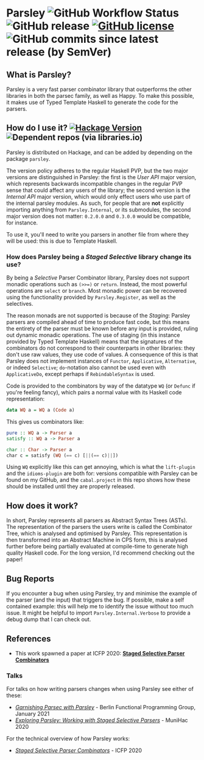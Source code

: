 # Parsley ![GitHub Workflow Status](https://img.shields.io/github/workflow/status/j-mie6/ParsleyHaskell/CI) ![GitHub release](https://img.shields.io/github/v/release/j-mie6/ParsleyHaskell) [![GitHub license](https://img.shields.io/github/license/j-mie6/ParsleyHaskell.svg)](https://github.com/j-mie6/ParsleyHakell/blob/master/LICENSE) ![GitHub commits since latest release (by SemVer)](https://img.shields.io/github/commits-since/j-mie6/ParsleyHaskell/latest)

## What is Parsley?
Parsley is a very fast parser combinator library that outperforms the other libraries in both the
parsec family, as well as Happy. To make this possible, it makes use of Typed Template Haskell
to generate the code for the parsers.

## How do I use it? [![Hackage Version](https://img.shields.io/hackage/v/parsley)](https://hackage.haskell.org/package/parsley) ![Dependent repos (via libraries.io)](https://img.shields.io/librariesio/dependent-repos/hackage/parsley)
Parsley is distributed on Hackage, and can be added by depending on the package `parsley`.

The version policy adheres to the regular Haskell PVP, but the two major versions are distinguished
in Parsley: the first is the _User API_ major version, which represents backwards incompatible changes
in the regular PVP sense that could affect any users of the library; the second version is the
_Internal API_ major version, which would only effect users who use part of the internal parsley
modules. As such, for people that are **not** explicitly importing anything from `Parsley.Internal`, or
its submodules, the second major version does not matter: `0.2.0.0` and `0.3.0.0` would be compatible,
for instance.

To use it, you'll need to write you parsers in another file from where they will be used: this is
due to Template Haskell.

### How does Parsley being a _Staged Selective_ library change its use?
By being a _Selective_ Parser Combinator library, Parsley does not support monadic operations such
as `(>>=)` or `return`. Instead, the most powerful operations are `select` or `branch`. Most monadic
power can be recovered using the functionality provided by `Parsley.Register`, as well as the
selectives.

The reason monads are not supported is because of the _Staging_: Parsley parsers are compiled ahead
of time to produce fast code, but this means the entirety of the parser must be known before any
input is provided, ruling out dynamic monadic operations. The use of staging (in this instance provided
by Typed Template Haskell) means that the signatures of the combinators do not correspond to their
counterparts in other libraries: they don't use raw values, they use code of values. A consequence
of this is that Parsley does not implement instances of `Functor`, `Applicative`, `Alternative`,
or indeed `Selective`; `do`-notation also cannot be used even with `ApplicativeDo`, except perhaps
if `RebindableSyntax` is used.

Code is provided to the combinators by way of the datatype `WQ` (or `Defunc` if you're feeling fancy),
which pairs a normal value with its Haskell code representation:

```hs
data WQ a = WQ a (Code a)
```

This gives us combinators like:

```hs
pure :: WQ a -> Parser a
satisfy :: WQ a -> Parser a

char :: Char -> Parser a
char c = satisfy (WQ (== c) [||(== c)||])
```

Using `WQ` explicitly like this can get annoying, which is what the `lift-plugin` and the
`idioms-plugin` are both for: versions compatible with Parsley can be found on my GitHub, and the
`cabal.project` in this repo shows how these should be installed until they are properly released.

## How does it work?
In short, Parsley represents all parsers as Abstract Syntax Trees (ASTs). The representation of the
parsers the users write is called the Combinator Tree, which is analysed and optimised by Parsley.
This representation is then transformed into an Abstract Machine in CPS form, this is analysed further
before being partially evaluated at compile-time to generate high quality Haskell code. For the long
version, I'd recommend checking out the paper!

## Bug Reports
If you encounter a bug when using Parsley, try and minimise the example of the parser (and the input)
that triggers the bug. If possible, make a self contained example: this will help me to identify the
issue without too much issue. It might be helpful to import `Parsley.Internal.Verbose` to provide a
debug dump that I can check out.

## References
* This work spawned a paper at ICFP 2020: [**Staged Selective Parser Combinators**](https://dl.acm.org/doi/10.1145/3409002)

### Talks
For talks on how writing parsers changes when using Parsley see either of these:
* [*Garnishing Parsec with Parsley*](https://www.youtube.com/watch?v=tJcyY9L2z84) - Berlin Functional Programming Group, January 2021
* [*Exploring Parsley: Working with Staged Selective Parsers*](https://www.youtube.com/watch?v=Zhu-cPY1eac) - MuniHac 2020

For the technical overview of how Parsley works:
* [*Staged Selective Parser Combinators*](https://www.youtube.com/watch?v=lH65PvRgm8M) - ICFP 2020
